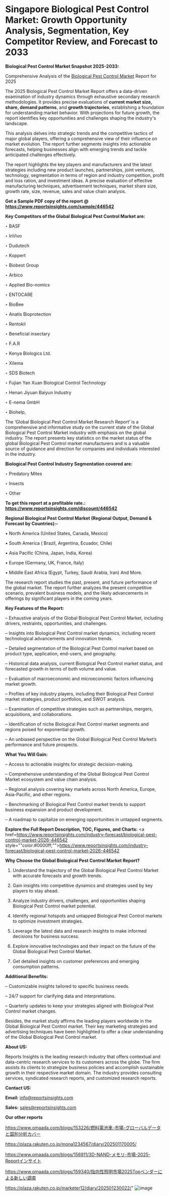 # Singapore Biological Pest Control Market: Growth Opportunity Analysis, Segmentation, Key Competitor Review, and Forecast to 2033

<strong>Biological Pest Control Market Snapshot 2025-2033:</strong>

Comprehensive Analysis of the <a href=https://www.reportsinsights.com/sample/446542>Biological Pest Control Market</a> Report for 2025

The 2025 Biological Pest Control Market Report offers a data-driven examination of industry dynamics through exhaustive secondary research methodologies. It provides precise evaluations of <strong>current market size, share, demand patterns</strong>, and <strong>growth trajectories</strong>, establishing a foundation for understanding market behavior. With projections for future growth, the report identifies key opportunities and challenges shaping the industry's landscape.

This analysis delves into strategic trends and the competitive tactics of major global players, offering a comprehensive view of their influence on market evolution. The report further segments insights into actionable forecasts, helping businesses align with emerging trends and tackle anticipated challenges effectively.

The report highlights the key players and manufacturers and the latest strategies including new product launches, partnerships, joint ventures, technology, segmentation in terms of region and industry competition, profit and loss ration, and investment ideas. A precise evaluation of effective manufacturing techniques, advertisement techniques, market share size, growth rate, size, revenue, sales and value chain analysis.

<strong>Get a Sample PDF copy of the report @ <a href=https://www.reportsinsights.com/sample/446542 style=color:#0000ff;>https://www.reportsinsights.com/sample/446542</a></strong>

<strong>Key Competitors of the Global Biological Pest Control Market are:</strong>

‣ BASF

‣ InVivo

‣ Dudutech

‣ Koppert

‣ Biobest Group

‣ Arbico

‣ Applied Bio-nomics

‣ ENTOCARE

‣ BioBee

‣ Anatis Bioprotection

‣ Rentokil

‣ Beneficial insectary

‣ F.A.R

‣ Kenya Biologics Ltd.

‣ Xilema

‣ SDS Biotech

‣ Fujian Yan Xuan Biological Control Technology

‣ Henan Jiyuan Baiyun Industry

‣ E-nema GmbH

‣ Biohelp,

The ‘Global Biological Pest Control Market Research Report’ is a comprehensive and informative study on the current state of the Global Biological Pest Control Market industry with emphasis on the global industry. The report presents key statistics on the market status of the global Biological Pest Control market manufacturers and is a valuable source of guidance and direction for companies and individuals interested in the industry.

<strong>Biological Pest Control Industry Segmentation covered are:</strong>

‣ Predatory Mites

‣ Insects

‣ Other

<strong>To get this report at a profitable rate.: <a href=https://www.reportsinsights.com/discount/446542 style=color:#0000ff;>https://www.reportsinsights.com/discount/446542</a></strong>

<strong>Regional Biological Pest Control Market (Regional Output, Demand &amp; Forecast by Countries):-</strong>

• North America (United States, Canada, Mexico)

• South America ( Brazil, Argentina, Ecuador, Chile)

• Asia Pacific (China, Japan, India, Korea)

• Europe (Germany, UK, France, Italy)

• Middle East Africa (Egypt, Turkey, Saudi Arabia, Iran) And More.

The research report studies the past, present, and future performance of the global market. The report further analyzes the present competitive scenario, prevalent business models, and the likely advancements in offerings by significant players in the coming years.

<strong>Key Features of the Report:</strong>

– Exhaustive analysis of the Global Biological Pest Control Market, including drivers, restraints, opportunities, and challenges.

– Insights into Biological Pest Control market dynamics, including recent technological advancements and innovation trends.

– Detailed segmentation of the Biological Pest Control market based on product type, application, end-users, and geography.

– Historical data analysis, current Biological Pest Control market status, and forecasted growth in terms of both volume and value.

– Evaluation of macroeconomic and microeconomic factors influencing market growth.

– Profiles of key industry players, including their Biological Pest Control market strategies, product portfolios, and SWOT analysis.

– Examination of competitive strategies such as partnerships, mergers, acquisitions, and collaborations.

– Identification of niche Biological Pest Control market segments and regions poised for exponential growth.

– An unbiased perspective on the Global Biological Pest Control Market’s performance and future prospects.

<strong>What You Will Gain:</strong>

– Access to actionable insights for strategic decision-making.

– Comprehensive understanding of the Global Biological Pest Control Market ecosystem and value chain analysis.

– Regional analysis covering key markets across North America, Europe, Asia-Pacific, and other regions.

– Benchmarking of Biological Pest Control market trends to support business expansion and product development.

– A roadmap to capitalize on emerging opportunities in untapped segments.

<strong>Explore the Full Report Description, TOC, Figures, and Charts:</strong>
<a href=https://www.reportsinsights.com/industry-forecast/biological-pest-control-market-2026-446542 style=""color:#0000ff;"">https://www.reportsinsights.com/industry-forecast/biological-pest-control-market-2026-446542</a>

<strong>Why Choose the Global Biological Pest Control Market Report?</strong>

1. Understand the trajectory of the Global Biological Pest Control Market with accurate forecasts and growth trends.

2. Gain insights into competitive dynamics and strategies used by key players to stay ahead.

3. Analyze industry drivers, challenges, and opportunities shaping Biological Pest Control market potential.

4. Identify regional hotspots and untapped Biological Pest Control markets to optimize investment strategies.

5. Leverage the latest data and research insights to make informed decisions for business success.

6. Explore innovative technologies and their impact on the future of the Global Biological Pest Control Market.

7. Get detailed insights on customer preferences and emerging consumption patterns.

<strong>Additional Benefits:</strong>

– Customizable insights tailored to specific business needs.

– 24/7 support for clarifying data and interpretations.

– Quarterly updates to keep your strategies aligned with Biological Pest Control market changes.

Besides, the market study affirms the leading players worldwide in the Global Biological Pest Control market. Their key marketing strategies and advertising techniques have been highlighted to offer a clear understanding of the Global Biological Pest Control market.

<strong><strong>About US</strong>:</strong>

Reports Insights is the leading research industry that offers contextual and data-centric research services to its customers across the globe. The firm assists its clients to strategize business policies and accomplish sustainable growth in their respective market domain. The industry provides consulting services, syndicated research reports, and customized research reports.

<strong>Contact US:</strong>

<p class=><b>Email:</b> <a href=mailto:info@reportsinsights.com>info@reportsinsights.com</a></p>
<p class=><b>Sales:</b> <a href=mailto:sales@reportsinsights.com>sales@reportsinsights.com</a></p>

<strong>Our other reports</strong>

<a href=https://www.omaada.com/blogs/153226/燃料電池車-市場-グローバルデータと国別分析カバー>https://www.omaada.com/blogs/153226/燃料電池車-市場-グローバルデータと国別分析カバー</a>

<a href=https://plaza.rakuten.co.jp/mona1234567/diary/202501170005/>https://plaza.rakuten.co.jp/mona1234567/diary/202501170005/</a>

<a href=https://www.omaada.com/blogs/156911/3D-NAND-メモリ-市場-2025-Reportインサイト>https://www.omaada.com/blogs/156911/3D-NAND-メモリ-市場-2025-Reportインサイト</a>

<a href=https://www.omaada.com/blogs/159340/指向性照明市場2025Topベンダーによる新しい調査>https://www.omaada.com/blogs/159340/指向性照明市場2025Topベンダーによる新しい調査</a>

<a href=https://plaza.rakuten.co.jp/marketer12/diary/202501230022/>https://plaza.rakuten.co.jp/marketer12/diary/202501230022/</a>"
![image](https://github.com/user-attachments/assets/f56e4a36-3824-424d-b4c2-94390fe93f0e)
